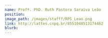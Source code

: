 ```yaml
---
name: Profª. PhD. Ruth Pastora Saraiva Leão
position:   
image_path: /images/stafff/RPS_Leao.png
link: http://lattes.cnpq.br/8551048513174462
blurb:
---
```

